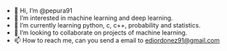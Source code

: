 - 👋 Hi, I’m @pepura91
- 👀 I’m interested in machine learning and deep learning.
- 🌱 I’m currently learning python, c, c++, probability and statistics.
- 💞️ I’m looking to collaborate on projects of machine learning.
- 📫 How to reach me, can you send a email to ediordonez91@gmail.com

<!---
pepura91/pepura91 is a ✨ special ✨ repository because its `README.md` (this file) appears on your GitHub profile.
You can click the Preview link to take a look at your changes.
--->
